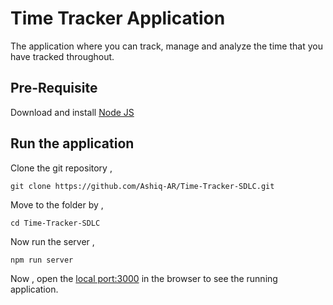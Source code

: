 # Time Tracker Application

 The application where you can track, manage and analyze the time that you have tracked throughout.

## Pre-Requisite

 Download and install [Node JS](https://nodejs.org/en/download)


## Run the application

Clone the git repository ,

    git clone https://github.com/Ashiq-AR/Time-Tracker-SDLC.git

Move to the folder by ,

    cd Time-Tracker-SDLC

Now run the server ,

    npm run server

Now , open the [local port:3000](http://localhost:3000/) in the browser to see the running application.